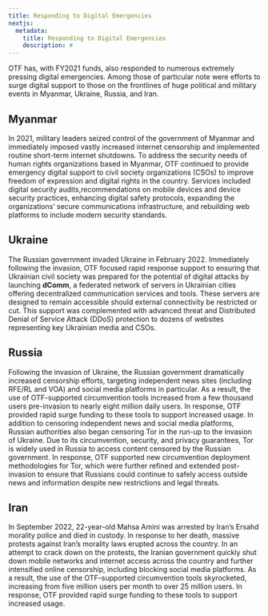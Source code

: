 ```yaml
---
title: Responding to Digital Emergencies
nextjs:
  metadata:
    title: Responding to Digital Emergencies
    description: #
---
```


OTF has, with FY2021 funds, also responded to numerous extremely pressing digital emergencies. Among those of particular note were efforts to surge digital support to those on the frontlines of huge political and military events in Myanmar, Ukraine, Russia, and Iran.

## Myanmar

In 2021, military leaders seized control of the government of Myanmar and immediately imposed vastly increased internet censorship and implemented routine short-term internet shutdowns. To address the security needs of human rights organizations based in Myanmar, OTF continued to provide emergency digital support to civil society organizations (CSOs) to improve freedom of expression and digital rights in the country. Services included digital security audits,recommendations on mobile devices and device security practices, enhancing digital safety protocols, expanding the organizations’ secure communications infrastructure, and rebuilding web platforms to include modern security standards.

## Ukraine

The Russian government invaded Ukraine in February 2022. Immediately following the invasion, OTF focused rapid response support to ensuring that Ukrainian civil society was prepared for the potential of digital attacks by launching **dComm**, a federated network of servers in Ukrainian cities offering decentralized communication services and tools. These servers are designed to remain accessible should external connectivity be restricted or cut. This support was complemented with advanced threat and Distributed Denial of Service Attack (DDoS) protection to dozens of websites representing key Ukrainian media and CSOs.

## Russia

Following the invasion of Ukraine, the Russian government dramatically increased censorship efforts, targeting independent news sites (including RFE/RL and VOA) and social media platforms in particular. As a result, the use of OTF-supported circumvention tools increased from a few thousand users pre-invasion to nearly eight million daily users. In response, OTF provided rapid surge funding to these tools to support increased usage. In addition to censoring independent news and social media platforms, Russian authorities also began censoring Tor in the run-up to the invasion of Ukraine. Due to its circumvention, security, and privacy guarantees, Tor is widely used in Russia to access content censored by the Russian government. In response, OTF supported new circumvention deployment methodologies for Tor, which were further refined and extended post-invasion to ensure that Russians could continue to safely access outside news and information despite new restrictions and legal threats.

## Iran

In September 2022, 22-year-old Mahsa Amini was arrested by Iran’s Ersahd morality police and died in custody. In response to her death, massive protests against Iran’s morality laws erupted across the country. In an attempt to crack down on the protests, the Iranian government quickly shut down mobile networks and internet access across the country and further intensified online censorship, including blocking social media platforms. As a result, the use of the OTF-supported circumvention tools skyrocketed, increasing from five million users per month to over 25 million users. In response, OTF provided rapid surge funding to these tools to support increased usage.
